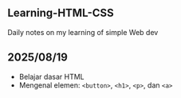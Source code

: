 ## Learning-HTML-CSS

Daily notes on my learning of simple Web dev

## 2025/08/19
- Belajar dasar HTML
- Mengenal elemen: `<button>`, `<h1>`, `<p>`, dan `<a>`
